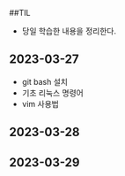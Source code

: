 ##TIL
- 당일 학습한 내용을 정리한다. 
## 2023-03-27
- git bash 설치
- 기초 리눅스 명령어
- vim 사용법

## 2023-03-28

## 2023-03-29

